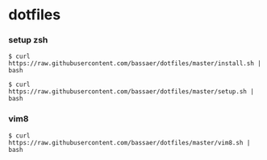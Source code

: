 # dotfiles

### setup zsh

```
$ curl https://raw.githubusercontent.com/bassaer/dotfiles/master/install.sh | bash
```

```
$ curl https://raw.githubusercontent.com/bassaer/dotfiles/master/setup.sh | bash
```

### vim8
```
$ curl https://raw.githubusercontent.com/bassaer/dotfiles/master/vim8.sh | bash
```

